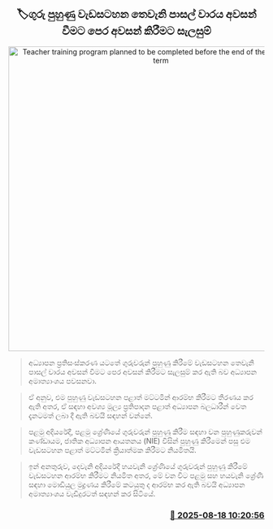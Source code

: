 <p align='center'><b><h2 align='center' title='Teacher training program planned to be completed before the end of the third school term'>🏷ගුරු පුහුණු වැඩසටහන තෙවැනි පාසල් වාරය අවසන් වීමට පෙර අවසන් කිරීමට සැලසුම්</h2></b></p>
<p align='center'><img src='https://helakuru.sgp1.cdn.digitaloceanspaces.com/esana/images/lib/ministry-of-education-thumb.jpg' width='600' alt='Teacher training program planned to be completed before the end of the third school term'></p>

> අධ්‍යාපන ප්‍රතිසංස්කරණ යටතේ ගුරුවරුන් පුහුණු කිරීමේ වැඩසටහන තෙවැනි පාසල් වාරය අවසන් වීමට පෙර අවසන් කිරීමට සැලසුම් කර ඇති බව අධ්‍යාපන අමාත්‍යාංශය පවසනවා.

> ඒ අනුව, එම පුහුණු වැඩසටහන පළාත් මට්ටමින් ආරම්භ කිරීමට තීරණය කර ඇති අතර, ඒ සඳහා අවශ්‍ය මූල්‍ය ප්‍රතිපාදන පළාත් අධ්‍යාපන බලධාරීන් වෙත දැනටමත් ලබා දී ඇති බවයි සඳහන් වන්නේ.

> පළමු අදියරේදී, පළමු ශ්‍රේණියේ ගුරුවරුන් පුහුණු කිරීම සඳහා වන පුහුණුකරුවන් කණ්ඩායම, ජාතික අධ්‍යාපන ආයතනය (NIE) විසින් පුහුණු කිරීමෙන් පසු එම වැඩසටහන පළාත් මට්ටමින් ක්‍රියාත්මක කිරීමට නියමිතයි.

> ඉන් අනතුරුව, දෙවැනි අදියරේදී හයවැනි ශ්‍රේණියේ ගුරුවරුන් පුහුණු කිරීමේ වැඩසටහන ආරම්භ කිරීමට නියමිත අතර, මේ වන විට පළමු සහ හයවැනි ශ්‍රේණි සඳහා මොඩියුල මුද්‍රණය කිරීමේ කටයුතු ද ආරම්භ කර ඇති බවයි අධ්‍යාපන අමාත්‍යාංශය වැඩිදුරටත් සඳහන් කර සිටියේ.



<h3 align='right'><a href='https://www.helakuru.lk/esana/p/112771/'>📅 2025-08-18 10:20:56</a></h3>
